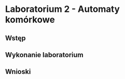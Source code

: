 <h1>Laboratorium 2 - Automaty komórkowe</h1>

<h2>Wstęp</h2>

<h2>Wykonanie laboratorium</h2>

<h2>Wnioski</h2>